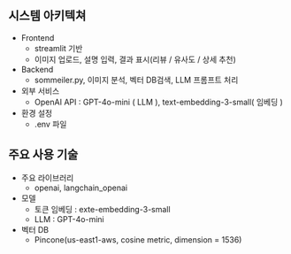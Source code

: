 ## 시스템 아키텍쳐
- Frontend
    - streamlit 기반
    - 이미지 업로드, 설명 입력, 결과 표시(리뷰 / 유사도 / 상세 추천)
- Backend
    - sommeiler.py, 이미지 분석, 벡터 DB검색, LLM 프롬프트 처리
- 외부 서비스
    - OpenAI API : GPT-4o-mini ( LLM ), text-embedding-3-small( 임베딩 )
- 환경 설정
    - .env 파일

## 주요 사용 기술
- 주요 라이브러리
    - openai, langchain_openai
- 모델
    - 토큰 임베딩 : exte-embedding-3-small
    - LLM : GPT-4o-mini
- 벡터 DB
    - Pincone(us-east1-aws, cosine metric, dimension = 1536)
    
